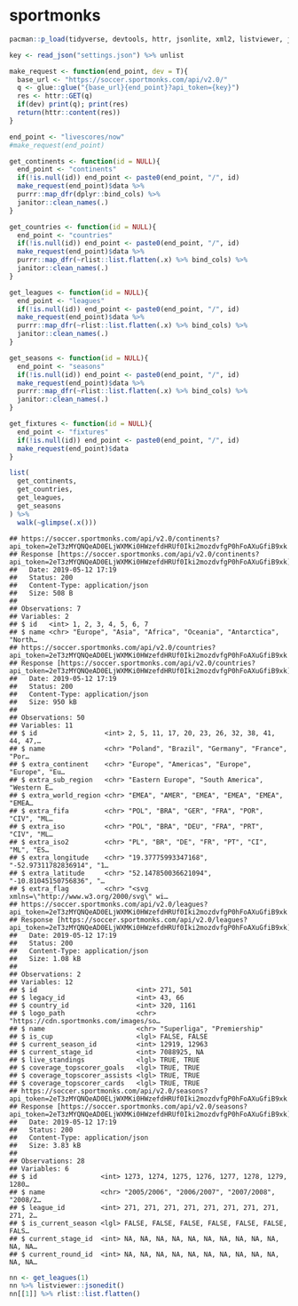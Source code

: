 sportmonks
================

``` r
pacman::p_load(tidyverse, devtools, httr, jsonlite, xml2, listviewer, janitor)
```

``` r
key <- read_json("settings.json") %>% unlist
```

``` r
make_request <- function(end_point, dev = T){
  base_url <- "https://soccer.sportmonks.com/api/v2.0/"
  q <- glue::glue("{base_url}{end_point}?api_token={key}")
  res <- httr::GET(q)
  if(dev) print(q); print(res)
  return(httr::content(res))
}

end_point <- "livescores/now"
#make_request(end_point)
```

``` r
get_continents <- function(id = NULL){
  end_point <- "continents"
  if(!is.null(id)) end_point <- paste0(end_point, "/", id)
  make_request(end_point)$data %>% 
  purrr::map_dfr(dplyr::bind_cols) %>% 
  janitor::clean_names(.)
}

get_countries <- function(id = NULL){
  end_point <- "countries"
  if(!is.null(id)) end_point <- paste0(end_point, "/", id)
  make_request(end_point)$data %>%
  purrr::map_dfr(~rlist::list.flatten(.x) %>% bind_cols) %>% 
  janitor::clean_names(.)
}

get_leagues <- function(id = NULL){
  end_point <- "leagues"
  if(!is.null(id)) end_point <- paste0(end_point, "/", id)
  make_request(end_point)$data %>%
  purrr::map_dfr(~rlist::list.flatten(.x) %>% bind_cols) %>% 
  janitor::clean_names(.)
}

get_seasons <- function(id = NULL){
  end_point <- "seasons"
  if(!is.null(id)) end_point <- paste0(end_point, "/", id)
  make_request(end_point)$data %>%
  purrr::map_dfr(~rlist::list.flatten(.x) %>% bind_cols) %>% 
  janitor::clean_names(.)
}

get_fixtures <- function(id = NULL){
  end_point <- "fixtures"
  if(!is.null(id)) end_point <- paste0(end_point, "/", id)
  make_request(end_point)$data
}
```

``` r
list(
  get_continents,
  get_countries,
  get_leagues,
  get_seasons
) %>% 
  walk(~glimpse(.x()))
```

    ## https://soccer.sportmonks.com/api/v2.0/continents?api_token=2eT3zMYQNQeAD0ELjWXMKi0HWzefdHRUf0Iki2mozdvfgP0hFoAXuGfiB9xk
    ## Response [https://soccer.sportmonks.com/api/v2.0/continents?api_token=2eT3zMYQNQeAD0ELjWXMKi0HWzefdHRUf0Iki2mozdvfgP0hFoAXuGfiB9xk]
    ##   Date: 2019-05-12 17:19
    ##   Status: 200
    ##   Content-Type: application/json
    ##   Size: 508 B
    ## 
    ## Observations: 7
    ## Variables: 2
    ## $ id   <int> 1, 2, 3, 4, 5, 6, 7
    ## $ name <chr> "Europe", "Asia", "Africa", "Oceania", "Antarctica", "North…
    ## https://soccer.sportmonks.com/api/v2.0/countries?api_token=2eT3zMYQNQeAD0ELjWXMKi0HWzefdHRUf0Iki2mozdvfgP0hFoAXuGfiB9xk
    ## Response [https://soccer.sportmonks.com/api/v2.0/countries?api_token=2eT3zMYQNQeAD0ELjWXMKi0HWzefdHRUf0Iki2mozdvfgP0hFoAXuGfiB9xk]
    ##   Date: 2019-05-12 17:19
    ##   Status: 200
    ##   Content-Type: application/json
    ##   Size: 950 kB
    ## 
    ## Observations: 50
    ## Variables: 11
    ## $ id                 <int> 2, 5, 11, 17, 20, 23, 26, 32, 38, 41, 44, 47,…
    ## $ name               <chr> "Poland", "Brazil", "Germany", "France", "Por…
    ## $ extra_continent    <chr> "Europe", "Americas", "Europe", "Europe", "Eu…
    ## $ extra_sub_region   <chr> "Eastern Europe", "South America", "Western E…
    ## $ extra_world_region <chr> "EMEA", "AMER", "EMEA", "EMEA", "EMEA", "EMEA…
    ## $ extra_fifa         <chr> "POL", "BRA", "GER", "FRA", "POR", "CIV", "ML…
    ## $ extra_iso          <chr> "POL", "BRA", "DEU", "FRA", "PRT", "CIV", "ML…
    ## $ extra_iso2         <chr> "PL", "BR", "DE", "FR", "PT", "CI", "ML", "ES…
    ## $ extra_longitude    <chr> "19.37775993347168", "-52.97311782836914", "1…
    ## $ extra_latitude     <chr> "52.147850036621094", "-10.81045150756836", "…
    ## $ extra_flag         <chr> "<svg xmlns=\"http://www.w3.org/2000/svg\" wi…
    ## https://soccer.sportmonks.com/api/v2.0/leagues?api_token=2eT3zMYQNQeAD0ELjWXMKi0HWzefdHRUf0Iki2mozdvfgP0hFoAXuGfiB9xk
    ## Response [https://soccer.sportmonks.com/api/v2.0/leagues?api_token=2eT3zMYQNQeAD0ELjWXMKi0HWzefdHRUf0Iki2mozdvfgP0hFoAXuGfiB9xk]
    ##   Date: 2019-05-12 17:19
    ##   Status: 200
    ##   Content-Type: application/json
    ##   Size: 1.08 kB
    ## 
    ## Observations: 2
    ## Variables: 12
    ## $ id                         <int> 271, 501
    ## $ legacy_id                  <int> 43, 66
    ## $ country_id                 <int> 320, 1161
    ## $ logo_path                  <chr> "https://cdn.sportmonks.com/images/so…
    ## $ name                       <chr> "Superliga", "Premiership"
    ## $ is_cup                     <lgl> FALSE, FALSE
    ## $ current_season_id          <int> 12919, 12963
    ## $ current_stage_id           <int> 7088925, NA
    ## $ live_standings             <lgl> TRUE, TRUE
    ## $ coverage_topscorer_goals   <lgl> TRUE, TRUE
    ## $ coverage_topscorer_assists <lgl> TRUE, TRUE
    ## $ coverage_topscorer_cards   <lgl> TRUE, TRUE
    ## https://soccer.sportmonks.com/api/v2.0/seasons?api_token=2eT3zMYQNQeAD0ELjWXMKi0HWzefdHRUf0Iki2mozdvfgP0hFoAXuGfiB9xk
    ## Response [https://soccer.sportmonks.com/api/v2.0/seasons?api_token=2eT3zMYQNQeAD0ELjWXMKi0HWzefdHRUf0Iki2mozdvfgP0hFoAXuGfiB9xk]
    ##   Date: 2019-05-12 17:19
    ##   Status: 200
    ##   Content-Type: application/json
    ##   Size: 3.83 kB
    ## 
    ## Observations: 28
    ## Variables: 6
    ## $ id                <int> 1273, 1274, 1275, 1276, 1277, 1278, 1279, 1280…
    ## $ name              <chr> "2005/2006", "2006/2007", "2007/2008", "2008/2…
    ## $ league_id         <int> 271, 271, 271, 271, 271, 271, 271, 271, 271, 2…
    ## $ is_current_season <lgl> FALSE, FALSE, FALSE, FALSE, FALSE, FALSE, FALS…
    ## $ current_stage_id  <int> NA, NA, NA, NA, NA, NA, NA, NA, NA, NA, NA, NA…
    ## $ current_round_id  <int> NA, NA, NA, NA, NA, NA, NA, NA, NA, NA, NA, NA…

``` r
nn <- get_leagues(1) 
nn %>% listviewer::jsonedit()
nn[[1]] %>% rlist::list.flatten()
```
